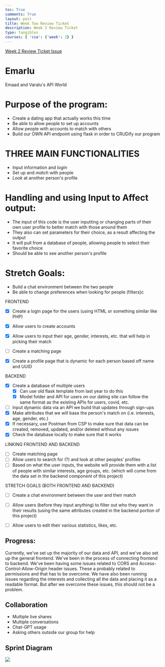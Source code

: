 ```yaml
---
toc: True
comments: True
layout: post
title: Week Two Review Ticket
description: Week 2 Review Ticket
type: tangibles
courses: { 'csa': {'week': 2} }
---
```


[Week 2 Review Ticket Issue](https://github.com/nVarap/Emarlu/issues/1#issue-1878830580)

# Emarlu
Emaad and Varalu's API World

# Purpose of the program: 
- Create a dating app that actually works this time
- Be able to allow people to set up accounts
- Allow people with accounts to match with others
- Build our OWN API endpoint using flask in order to CRUDify our program

# THREE MAIN FUNCTIONALITIES
- Input information and *login*
- Set up and *match* with people
- *Look* at another person's profile

# Handling and using Input to Affect output:
- The input of this code is the user inputting or changing parts of their own user profile to better match with those around them
- They also can set parameters for their choice, as a result affecting the output
- It will pull from a database of people, allowing people to select their favorite choice
- Should be able to see another person's profile


# Stretch Goals:
- Build a chat environment between the two people
- Be able to change preferences when looking for people (filters)c

FRONTEND
- [x] Create a login page for the users (using HTML or something similar like PHP)
- [x] Allow users to create accounts 
- [x] Allow users to input their age, gender, interests, etc. that will help in picking their match
- [ ] Create a matching page
- [x] Create a profile page that is dynamic for each person based off name and UUID


BACKEND
- [x] Create a database of multiple users
  - [x] Can use old flask template from last year to do this
  - [x] Model folder and API for users on our dating site can follow the same format as the existing APIs for users, covid, etc.  
 - [ ] Input dynamic data via an API we build that updates through sign-ups
- [x] Make attributes that we will base the person's match on (i.e. interests, age, gender, etc.)
- [x] If necessary, use Postman from CSP to make sure that data can be created, removed, updated, and/or deleted without any issues
- [x] Check the database locally to make sure that it works   

LINKING FRONTEND AND BACKEND
- [ ] Create matching page
- [ ] Allow users to search for (?) and look at other peoples' profiles
- [ ] Based on what the user inputs, the website will provide them with a list of people with similar interests, age groups, etc. (which will come from the data set in the backend component of this project) 

STRETCH GOALS (BOTH FRONTEND AND BACKEND)
- [ ] Create a chat environment between the user and their match
- [ ] Allow users (before they input anything) to filter out who they want in their results (using the same attributes created in the backend portion of this project) 
- [ ] Allow users to edit their various statistics, likes, etc.


## Progress:

Currently, we've set up the majority of our data and API, and we've also set up the general frontend. We've been in the process of connecting frontend to backend. We've been having some issues related to CORS and Access-Control-Allow-Origin header issues. These a probably related to permissions and that has to be overcome. We have also been running issues regarding the interests and collecting all the data and placing it as a readable format. But after we overcome these issues, this should not be a problem.

## Collaboration
- Multiple live shares
- Multiple conversations
- Chat-GPT usage
- Asking others outside our group for help

## Sprint Diagram

<img src="{{site.baseurl}}/images/dating-app.png">